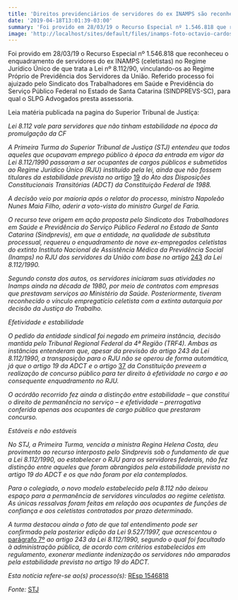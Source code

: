```yaml
---
title: 'Direitos previdenciários de servidores do ex INAMPS são reconhecidos pelo STJ'
date: '2019-04-18T13:01:39-03:00'
summary: 'Foi provido em 28/03/19 o Recurso Especial nº 1.546.818 que reconheceu o enquadramento de servidores do ex INAMPS (celetistas) no Regime Jurídico Único de que trata a Lei nº 8.112/90, vinculando-os ao Regime Próprio de Previdência dos Servidores da União. Referido processo foi ajuizado pelo Sindicato dos Trabalhadores em Saúde e Previdência do Serviço Público Federal no Estado de Santa Catarina (SINDPREVS-SC), para qual o SLPG Advogados presta assessoria.'
image: 'http://localhost/sites/default/files/inamps-foto-octavio-cardoso-19-07-2018-08-29-28_1.jpg'
---
```


Foi provido em 28/03/19 o Recurso Especial nº 1.546.818 que reconheceu o enquadramento de servidores do ex INAMPS (celetistas) no Regime Jurídico Único de que trata a Lei nº 8.112/90, vinculando-os ao Regime Próprio de Previdência dos Servidores da União. Referido processo foi ajuizado pelo Sindicato dos Trabalhadores em Saúde e Previdência do Serviço Público Federal no Estado de Santa Catarina (SINDPREVS-SC), para qual o SLPG Advogados presta assessoria.

Leia matéria publicada na pagina do Superior Tribunal de Justiça:

_Lei 8.112 vale para servidores que não tinham estabilidade na época da promulgação da CF_

_A Primeira Turma do Superior Tribunal de Justiça (STJ) entendeu que todos aqueles que ocupavam emprego público à época da entrada em vigor da Lei 8.112/1990 passaram a ser ocupantes de cargos públicos e submetidos ao Regime Jurídico Único (RJU) instituído pela lei, ainda que não fossem titulares da estabilidade prevista no artigo_ [19](http://www.planalto.gov.br/ccivil_03/Constituicao/Constituicao.htm#ADCTart19) _do Ato das Disposições Constitucionais Transitórias (ADCT) da Constituição Federal de 1988._

_A decisão veio por maioria após o relator do processo, ministro Napoleão Nunes Maia Filho, aderir a voto-vista do ministro Gurgel de Faria._

_O recurso teve origem em ação proposta pelo Sindicato dos Trabalhadores em Saúde e Previdência do Serviço Público Federal no Estado de Santa Catarina (Sindprevis), em que a entidade, na qualidade de substituta processual, requereu o enquadramento de nove ex-empregados celetistas do extinto Instituto Nacional de Assistência Médica da Previdência Social (Inamps) no RJU dos servidores da União com base no artigo_ [243](http://www.planalto.gov.br/ccivil_03/leis/L8112cons.htm#art243) _da Lei 8.112/1990._

_Segundo consta dos autos, os servidores iniciaram suas atividades no Inamps ainda na década de 1980, por meio de contratos com empresas que prestavam serviços ao Ministério da Saúde. Posteriormente, tiveram reconhecido o vínculo empregatício celetista com a extinta autarquia por decisão da Justiça do Trabalho._

_Efetividade e estabilidade_

_O pedido da entidade sindical foi negado em primeira instância, decisão mantida pelo Tribunal Regional Federal da 4ª Região (TRF4). Ambas as instâncias entenderam que, apesar da previsão do artigo 243 da Lei 8.112/1990, a transposição para o RJU não se operou de forma automática, já que o artigo 19 da ADCT e o artigo_ [37](http://www.planalto.gov.br/ccivil_03/constituicao/constituicaocompilado.htm#art37) _da Constituição preveem a realização de concurso público para ter direito à efetividade no cargo e ao consequente enquadramento no RJU._

_O acórdão recorrido fez ainda a distinção entre estabilidade – que constitui o direito de permanência no serviço – e efetividade – prerrogativa conferida apenas aos ocupantes de cargo público que prestaram concurso._

_Estáveis e não estáveis_

_No STJ, a Primeira Turma, vencida a ministra Regina Helena Costa, deu provimento ao recurso interposto pelo Sindprevis sob o fundamento de que a Lei 8.112/1990, ao estabelecer o RJU para os servidores federais, não fez distinção entre aqueles que foram abrangidos pela estabilidade prevista no artigo 19 do ADCT e os que não foram por ela contemplados._

_Para o colegiado, o novo modelo estabelecido pela 8.112 não deixou espaço para a permanência de servidores vinculados ao regime celetista. As únicas ressalvas foram feitas em relação aos ocupantes de funções de confiança e aos celetistas contratados por prazo determinado._

_A turma destacou ainda o fato de que tal entendimento pode ser confirmado pela posterior edição da Lei 9.527/1997, que acrescentou o_ [parágrafo 7º](http://www.planalto.gov.br/ccivil_03/leis/L8112cons.htm#art243%C2%A77) _ao artigo 243 da Lei 8.112/1990, segundo o qual foi facultado à administração pública, de acordo com critérios estabelecidos em regulamento, exonerar mediante indenização os servidores não amparados pela estabilidade prevista no artigo 19 do ADCT._

_Esta notícia refere-se ao(s) processo(s):_ [REsp 1546818](https://ww2.stj.jus.br/processo/pesquisa/?aplicacao=processos.ea&tipoPesquisa=tipoPesquisaGenerica&termo=REsp%201546818)

_Fonte:_ [STJ](http://www.stj.jus.br/sites/STJ/default/pt_BR/Comunica%C3%A7%C3%A3o/noticias/Not%C3%ADcias/Lei-8.112-vale-para-servidores-que-n%C3%A3o-tinham-estabilidade-na-%C3%A9poca-da-promulga%C3%A7%C3%A3o-da-CF)
